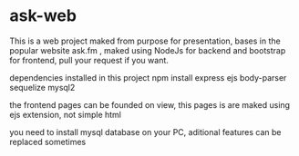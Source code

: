 ﻿# ask-web 
 This is a web project maked from purpose for presentation, bases in the popular website ask.fm , maked using NodeJs for backend and bootstrap for frontend, 
 pull your request if you want.
 
 
dependencies installed in this project
npm install express ejs body-parser sequelize mysql2

the frontend pages can be founded on view, this pages is are maked using ejs extension, not simple html


you need to install mysql database on your PC, aditional features can be replaced sometimes

